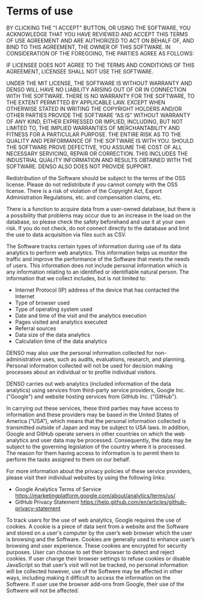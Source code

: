 # Terms of use

BY CLICKING THE "I ACCEPT" BUTTON, OR USING THE SOFTWARE, YOU ACKNOWLEDGE THAT YOU HAVE REVIEWED AND ACCEPT THIS TERMS OF USE AGREEMENT AND ARE AUTHORIZED TO ACT ON BEHALF OF, AND BIND TO THIS AGREEMENT, THE OWNER OF THIS SOFTWARE. IN CONSIDERATION OF THE FOREGOING, THE PARTIES AGREE AS FOLLOWS:

IF LICENSEE DOES NOT AGREE TO THE TERMS AND CONDITIONS OF THIS AGREEMENT, LICENSEE SHALL NOT USE THE SOFTWARE.

UNDER THE MIT LICENSE, THE SOFTWARE IS WITHOUT WARRANTY AND DENSO WILL HAVE NO LIABILITY ARISING OUT OF OR IN CONNECTION WITH THE SOFTWARE. THERE IS NO WARRANTY FOR THE SOFTWARE, TO THE EXTENT PERMITTED BY APPLICABLE LAW. EXCEPT WHEN OTHERWISE STATED IN WRITING THE COPYRIGHT HOLDERS AND/OR OTHER PARTIES PROVIDE THE SOFTWARE “AS IS” WITHOUT WARRANTY OF ANY KIND, EITHER EXPRESSED OR IMPLIED, INCLUDING, BUT NOT LIMITED TO, THE IMPLIED WARRANTIES OF MERCHANTABILITY AND FITNESS FOR A PARTICULAR PURPOSE. THE ENTIRE RISK AS TO THE QUALITY AND PERFORMANCE OF THE SOFTWARE IS WITH YOU. SHOULD THE SOFTWARE PROVE DEFECTIVE, YOU ASSUME THE COST OF ALL NECESSARY SERVICING, REPAIR OR CORRECTION. THIS INCLUDES THE INDUSTRIAL QUALITY INFORMATION AND RESULTS OBTAINED WITH THE SOFTWARE. DENSO ALSO DOES NOT PROVIDE SUPPORT.

Redistribution of the Software should be subject to the terms of the OSS license. Please do not redistribute if you cannot comply with the OSS license. There is a risk of violation of the Copyright Act, Export Administration Regulations, etc. and compensation claims, etc.

There is a function to acquire data from a user-owned database, but there is a possibility that problems may occur due to an increase in the load on the database, so please check the safety beforehand and use it at your own risk. If you do not check, do not connect directly to the database and limit the use to data acquisition via files such as CSV.

The Software tracks certain types of information during use of its data analytics to perform web analytics. This information helps us monitor the traffic and improve the performance of the Software that meets the needs of users. This information does not include personal information which is any information relating to an identified or identifiable natural person. The information that we collect includes, but is not limited to:

* Internet Protocol (IP) address of the device that has contacted the Internet
* Type of browser used
* Type of operating system used
* Date and time of the visit and the analytics execution
* Pages visited and analytics executed
* Referral sources
* Data size of the data analytics
* Calculation time of the data analytics

DENSO may also use the personal information collected for non-administrative uses, such as audits, evaluations, research, and planning. Personal information collected will not be used for decision making processes about an individual or to profile individual visitors.

DENSO carries out web analytics (included information of the data analytics) using services from third-party service providers, Google Inc. ("Google") and website hosting services from GitHub Inc. ("GitHub").

In carrying out these services, these third parties may have access to information and these providers may be based in the United States of America (“USA”), which means that the personal information collected is transmitted outside of Japan and may be subject to USA laws. In addition, Google and GitHub operate servers in other countries on which the web analytics and user data may be processed. Consequently, the data may be subject to the governing legislation of the country where it is processed. The reason for them having access to information is to permit them to perform the tasks assigned to them on our behalf.

For more information about the privacy policies of these service providers, please visit their individual websites by using the following links:

* Google Analytics Terms of Service https://marketingplatform.google.com/about/analytics/terms/us/
* GitHub Privacy Statement https://help.github.com/en/articles/github-privacy-statement

To track users for the use of web analytics, Google requires the use of cookies. A cookie is a piece of data sent from a website and the Software and stored on a user's computer by the user’s web browser which the user is browsing and the Software. Cookies are generally used to enhance user’s browsing and user experience. These cookies are encrypted for security purposes. User can choose to set their browser to detect and reject cookies. If user change their browser settings to refuse cookies or disable JavaScript so that user’s visit will not be tracked, no personal information will be collected however, use of the Softwere may be affected in other ways, including making it difficult to access the information on the Softwere. If user use the browser add-ons from Google, their use of the Softwere will not be affected.
